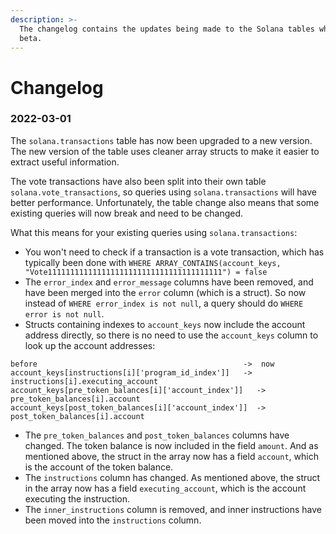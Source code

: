 ```yaml
---
description: >-
  The changelog contains the updates being made to the Solana tables while in
  beta.
---
```


# Changelog

### 2022-03-01

The `solana.transactions` table has now been upgraded to a new version. The new version of the table uses cleaner array structs to make it easier to extract useful information.&#x20;

The vote transactions have also been split into their own table `solana.vote_transactions`, so queries using `solana.transactions` will have better performance. Unfortunately, the table change also means that some existing queries will now break and need to be changed.

What this means for your existing queries using `solana.transactions`:

* You won't need to check if a transaction is a vote transaction, which has typically been done with `WHERE ARRAY_CONTAINS(account_keys, "Vote111111111111111111111111111111111111111") = false`
* The `error_index` and `error_message` columns have been removed, and have been merged into the `error` column (which is a struct). So now instead of `WHERE error_index is not null`, a query should do `WHERE error is not null`.
* Structs containing indexes to `account_keys` now include the account address directly, so there is no need to use the `account_keys` column to look up the account addresses:

```
before                                             	->  now
account_keys[instructions[i]['program_id_index']]  	->  instructions[i].executing_account
account_keys[pre_token_balances[i]['account_index']]   ->  pre_token_balances[i].account
account_keys[post_token_balances[i]['account_index']]  ->  post_token_balances[i].account
```

* The `pre_token_balances` and `post_token_balances` columns have changed. The token balance is now included in the field `amount`. And as mentioned above, the struct in the array now has a field `account`, which is the account of the token balance.
* The `instructions` column has changed. As mentioned above, the struct in the array now has a field `executing_account`, which is the account executing the instruction.
* The `inner_instructions` column is removed, and inner instructions have been moved into the `instructions` column.
